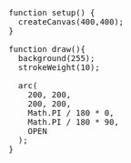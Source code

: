 <pre>function setup() {
  createCanvas(400,400);
}

function draw(){
  background(255);
  strokeWeight(10);

  arc(
    200, 200,
    200, 200,
    Math.PI / 180 * 0,
    Math.PI / 180 * 90,
    OPEN
  );
}</pre>